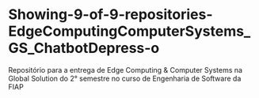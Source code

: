 # Showing-9-of-9-repositories-EdgeComputingComputerSystems_GS_ChatbotDepress-o
Repositório para a entrega de Edge Computing &amp; Computer Systems na Global Solution do 2° semestre no curso de Engenharia de Software da FIAP
